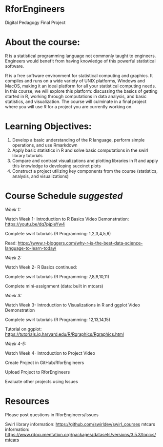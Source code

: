 # RforEngineers
Digital Pedagogy Final Project

About the course:
=================
R is a statistical programming language not commonly taught to engineers. Engineers would benefit from having knowledge of this powerful statistical software. 

R is a free software environment for statistical computing and graphics. It compiles and runs on a wide variety of UNIX platforms, Windows and MacOS, making it an ideal platform for all your statistical computing needs. In this course, we will explore this platform: discussing the basics of getting started in R, working through computations in data analysis, and basic statistics, and visualization. The course will culminate in a final project where you will use R for a project you are currently working on. 

Learning Objectives:
====================
1. Develop a basic understanding of the R language, perform simple operations, and use Rmarkdown
2. Apply basic statistics in R and solve basic computations in the swirl library tutorials
3. Compare and contrast visualizations and plotting libraries in R and apply this knowledge to developing succinct plots
4. Construct a project utilizing key components from the course (statistics, analysis, and visualizations)

Course Schedule *suggested*
===========================

*Week 1:* 


Watch Week 1- Introduction to R Basics Video Demonstration: https://youtu.be/dq7pjpieYw4

Complete swirl tutorials (R Programming: 1,2,3,4,5,6)

Read: https://www.r-bloggers.com/why-r-is-the-best-data-science-language-to-learn-today/


*Week 2:*


Watch Week 2- R Basics continued: 

Complete swirl tutorials (R Programming: 7,8,9,10,11)

Complete mini-assignment (data: built in mtcars)


*Week 3:*


Watch Week 3- Introduction to Visualizations in R and ggplot Video Demonstration

Complete swirl tutorials (R Programming: 12,13,14,15)

Tutorial on ggplot: https://tutorials.iq.harvard.edu/R/Rgraphics/Rgraphics.html


*Week 4-5:*


Watch Week 4- Introduction to Project Video

Create Project in GitHub/RforEngineers

Upload Project to RforEngineers

Evaluate other projects using Issues

Resources
=========
Please post questions in RforEngineers/Issues

Swirl library information: https://github.com/swirldev/swirl_courses
mtcars information: https://www.rdocumentation.org/packages/datasets/versions/3.5.3/topics/mtcars
